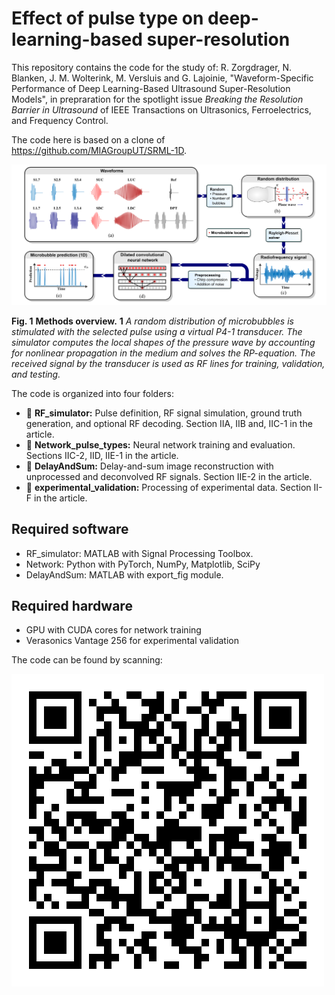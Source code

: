 # Effect of pulse type on deep-learning-based super-resolution

This repository contains the code for the study of: R. Zorgdrager, N. Blanken, J. M. Wolterink, M. Versluis and G. Lajoinie, "Waveform-Specific Performance of Deep Learning-Based Ultrasound Super-Resolution Models", in prepraration for the spotlight issue *Breaking the Resolution Barrier in Ultrasound* of IEEE Transactions on Ultrasonics, Ferroelectrics, and Frequency Control.

The code here is based on a clone of https://github.com/MIAGroupUT/SRML-1D.

![Method overview!](Methods.png "Super-resolution localization pipeline")

**Fig. 1** **Methods overview.** **1** *A random distribution of microbubbles is stimulated with the selected pulse using a virtual P4-1 transducer. The simulator computes the local shapes of the pressure wave by accounting for nonlinear propagation in the medium and solves the RP-equation. The received signal by the transducer is used as RF lines for training, validation, and testing.*

The code is organized into four folders:
* 📂 **RF_simulator:** Pulse definition, RF signal simulation, ground truth generation, and optional RF decoding. Section IIA, IIB and, IIC-1 in the article.
* 📂 **Network_pulse_types:** Neural network training and evaluation. Sections IIC-2, IID, IIE-1 in the article.
* 📂 **DelayAndSum:**  Delay-and-sum image reconstruction with unprocessed and deconvolved RF signals. Section IIE-2 in the article.
* 📂 **experimental_validation:** Processing of experimental data. Section II-F in the article.

## Required software

* RF_simulator: MATLAB with Signal Processing Toolbox.
* Network: Python with PyTorch, NumPy, Matplotlib, SciPy
* DelayAndSum: MATLAB with export_fig module.

## Required hardware

* GPU with CUDA cores for network training
* Verasonics Vantage 256 for experimental validation

The code can be found by scanning:

![Super-resolution code!](QR-code-Github.png)
